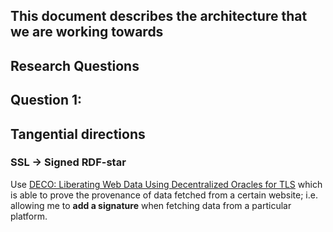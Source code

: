 ## This document describes the architecture that we are working towards



## Research Questions

Question 1:
 - 

## Tangential directions

### SSL -> Signed RDF-star

Use [DECO: Liberating Web Data Using Decentralized Oracles for TLS](https://dl.acm.org/doi/10.1145/3372297.3417239) which is able to prove the provenance of data fetched from a certain website; i.e. allowing me to __add a signature__ when fetching data from a particular platform.
